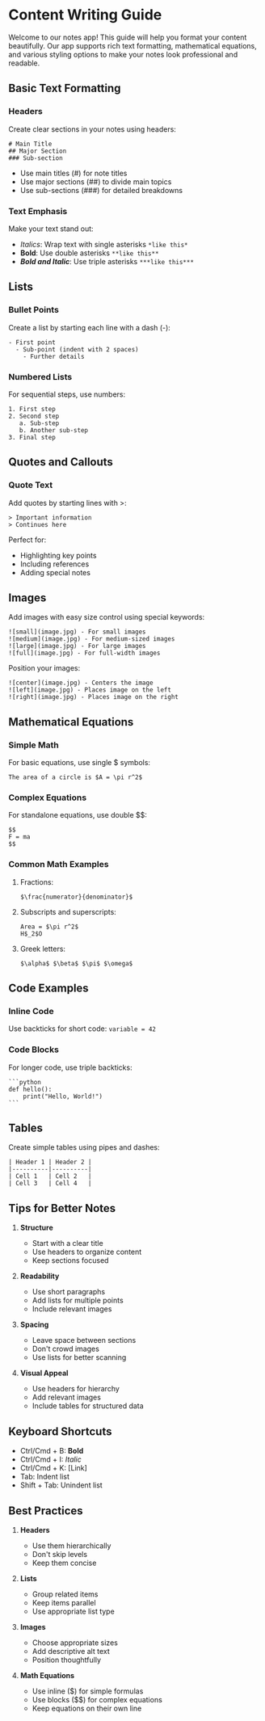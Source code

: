 # Content Writing Guide

Welcome to our notes app! This guide will help you format your content beautifully. Our app supports rich text formatting, mathematical equations, and various styling options to make your notes look professional and readable.

## Basic Text Formatting

### Headers

Create clear sections in your notes using headers:

```
# Main Title
## Major Section
### Sub-section
```

- Use main titles (#) for note titles
- Use major sections (##) to divide main topics
- Use sub-sections (###) for detailed breakdowns

### Text Emphasis

Make your text stand out:

- _Italics_: Wrap text with single asterisks `*like this*`
- **Bold**: Use double asterisks `**like this**`
- **_Bold and Italic_**: Use triple asterisks `***like this***`

## Lists

### Bullet Points

Create a list by starting each line with a dash (-):

```
- First point
  - Sub-point (indent with 2 spaces)
    - Further details
```

### Numbered Lists

For sequential steps, use numbers:

```
1. First step
2. Second step
   a. Sub-step
   b. Another sub-step
3. Final step
```

## Quotes and Callouts

### Quote Text

Add quotes by starting lines with >:

```
> Important information
> Continues here
```

Perfect for:

- Highlighting key points
- Including references
- Adding special notes

## Images

Add images with easy size control using special keywords:

```
![small](image.jpg) - For small images
![medium](image.jpg) - For medium-sized images
![large](image.jpg) - For large images
![full](image.jpg) - For full-width images
```

Position your images:

```
![center](image.jpg) - Centers the image
![left](image.jpg) - Places image on the left
![right](image.jpg) - Places image on the right
```

## Mathematical Equations

### Simple Math

For basic equations, use single $ symbols:

```
The area of a circle is $A = \pi r^2$
```

### Complex Equations

For standalone equations, use double $$:

```
$$
F = ma
$$
```

### Common Math Examples

1. Fractions:

   ```
   $\frac{numerator}{denominator}$
   ```

2. Subscripts and superscripts:

   ```
   Area = $\pi r^2$
   H$_2$O
   ```

3. Greek letters:
   ```
   $\alpha$ $\beta$ $\pi$ $\omega$
   ```

## Code Examples

### Inline Code

Use backticks for short code: `variable = 42`

### Code Blocks

For longer code, use triple backticks:

````
```python
def hello():
    print("Hello, World!")
```
````

## Tables

Create simple tables using pipes and dashes:

```
| Header 1 | Header 2 |
|----------|----------|
| Cell 1   | Cell 2   |
| Cell 3   | Cell 4   |
```

## Tips for Better Notes

1. **Structure**

   - Start with a clear title
   - Use headers to organize content
   - Keep sections focused

2. **Readability**

   - Use short paragraphs
   - Add lists for multiple points
   - Include relevant images

3. **Spacing**

   - Leave space between sections
   - Don't crowd images
   - Use lists for better scanning

4. **Visual Appeal**
   - Use headers for hierarchy
   - Add relevant images
   - Include tables for structured data

## Keyboard Shortcuts

- Ctrl/Cmd + B: **Bold**
- Ctrl/Cmd + I: _Italic_
- Ctrl/Cmd + K: [Link]
- Tab: Indent list
- Shift + Tab: Unindent list

## Best Practices

1. **Headers**

   - Use them hierarchically
   - Don't skip levels
   - Keep them concise

2. **Lists**

   - Group related items
   - Keep items parallel
   - Use appropriate list type

3. **Images**

   - Choose appropriate sizes
   - Add descriptive alt text
   - Position thoughtfully

4. **Math Equations**
   - Use inline ($) for simple formulas
   - Use blocks ($$) for complex equations
   - Keep equations on their own line
